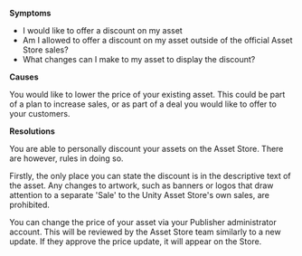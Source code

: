 

**Symptoms**


- I would like to offer a discount on my asset
- Am I allowed to offer a discount on my asset outside of the official Asset Store sales?
- What changes can I make to my asset to display the discount?



**Causes**



You would like to lower the price of your existing asset. This could be part of a plan to increase sales, or as part of a deal you would like to offer to your customers.



**Resolutions**



You are able to personally discount your assets on the Asset Store. There are however, rules in doing so.



Firstly, the only place you can state the discount is in the descriptive text of the asset. Any changes to artwork, such as banners or logos that draw attention to a separate 'Sale' to the Unity Asset Store's own sales, are prohibited.



You can change the price of your asset via your Publisher administrator account. This will be reviewed by the Asset Store team similarly to a new update. If they approve the price update, it will appear on the Store.





